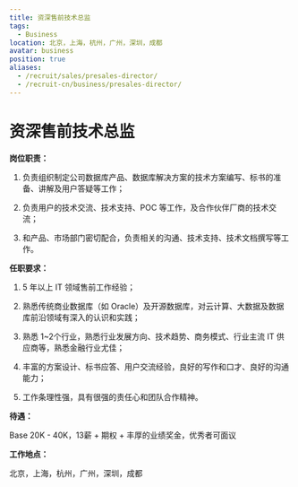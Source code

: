 ```yaml
---
title: 资深售前技术总监
tags:
  - Business
location: 北京，上海，杭州，广州，深圳，成都
avatar: business
position: true
aliases:
  - /recruit/sales/presales-director/
  - /recruit-cn/business/presales-director/
---
```


# 资深售前技术总监

**岗位职责：**

1. 负责组织制定公司数据库产品、数据库解决方案的技术方案编写、标书的准备、讲解及用户答疑等工作；

2. 负责用户的技术交流、技术支持、POC 等工作，及合作伙伴厂商的技术交流；

3. 和产品、市场部门密切配合，负责相关的沟通、技术支持、技术文档撰写等工作。


**任职要求：**

1. 5 年以上 IT 领域售前工作经验；

2. 熟悉传统商业数据库（如 Oracle）及开源数据库，对云计算、大数据及数据库前沿领域有深入的认识和实践；

3. 熟悉 1~2个行业，熟悉行业发展方向、技术趋势、商务模式、行业主流 IT 供应商等，熟悉金融行业尤佳；

4. 丰富的方案设计、标书应答、用户交流经验，良好的写作和口才、良好的沟通能力；

5. 工作条理性强，具有很强的责任心和团队合作精神。


**待遇：**

Base 20K - 40K，13薪 + 期权 + 丰厚的业绩奖金，优秀者可面议

**工作地点：**

北京，上海，杭州，广州，深圳，成都
